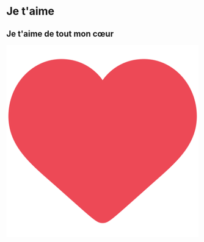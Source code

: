 # Je t'aime

## Je t'aime de tout mon cœur 

![Cœur](https://github.com/AbdelTheGoat/texte/blob/main/Liked.svg.png)






































